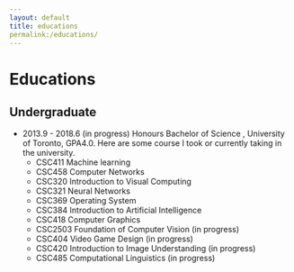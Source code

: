 ```yaml
---
layout: default
title: educations
permalink:/educations/
---
```

# Educations
## Undergraduate
- 2013.9 - 2018.6 (in progress) Honours Bachelor of Science , University of Toronto, GPA4.0. Here are some course I took or currently taking in the university.
	- CSC411 Machine learning
	- CSC458 Computer Networks
	- CSC320 Introduction to Visual Computing
	- CSC321 Neural Networks
	- CSC369 Operating System
	- CSC384 Introduction to Artificial Intelligence
	- CSC418 Computer Graphics
	- CSC2503 Foundation of Computer Vision (in progress)
	- CSC404 Video Game Design (in progress)
	- CSC420 Introduction to Image Understanding (in progress)
	- CSC485 Computational Linguistics (in progress)
